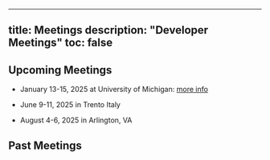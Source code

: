 
---
title: Meetings
description: "Developer Meetings"
toc: false
---
## Upcoming Meetings

- January 13-15, 2025 at University of Michigan: [more info](/content/meetings/michigan.md)

- June 9-11, 2025 in Trento Italy

- August 4-6, 2025 in Arlington, VA

## Past Meetings

